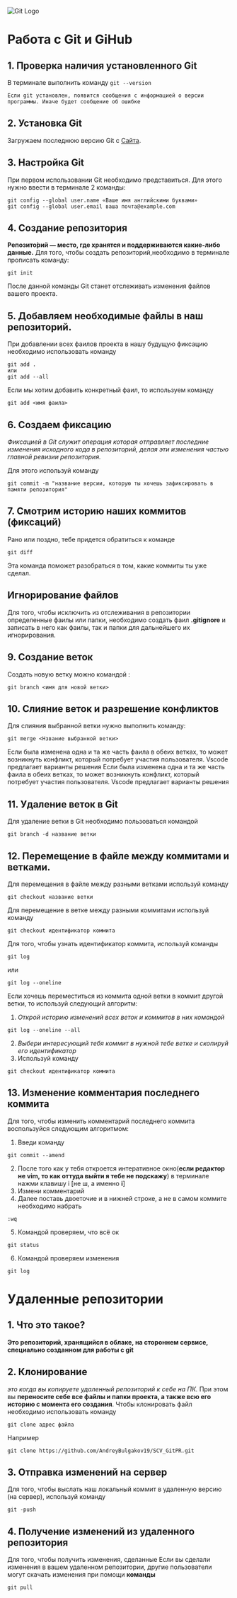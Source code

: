 ![Git Logo](Git-logo.svg.png)

# Работа с Git и GiHub
## 1. Проверка наличия установленного Git 
В терминале выполнить команду `git --version`
```
Если git установлен, появится сообщения с информацией о версии программы. Иначе будет сообщение об ошибке
```
## 2. Установка Git
Загружаем последнюю версию Git с [Cайта](https://git-scm.com/downloads).
## 3. Настройка Git

При первом использовании Git необходимо представиться.
Для этого нужно ввести в терминале 2 команды:
```
git config --global user.name «Ваше имя английскими буквами»
git config --global user.email ваша почта@example.com
```

## 4. Создание репозитория 
**Репозито́рий — место, где хранятся и поддерживаются какие-либо данные.**
Для того, чтобы создать репозиторий,необходимо в терминале прописать команду:
```
git init
```
После данной команды Git станет отслеживать изменения файлов вашего проекта.
## 5. Добавляем необходимые файлы в наш репозиторий.
При добавлении всех фаилов проекта в нашу будущую фиксацию необходимо использовать команду
```
git add .
или
git add --all
```
Если мы хотим добавить конкретный фаил, то используем команду 
```
git add <имя фаила>
```
## 6. Создаем фиксацию
*Фиксацией в Git служит операция которая отправляет последние изменения исходного кода в репозиторий, делая эти изменения частью главной ревизии репозитория.*

Для этого используй команду
``` 
git commit -m "название версии, которую ты хочешь зафиксировать в памяти репозитория"
```
## 7. Смотрим историю наших коммитов (фиксаций)
Рано или поздно, тебе придется обратиться к команде 
``` 
git diff
```
Эта команда поможет разобраться в том, какие коммиты ты уже сделал.

## Игнорирование файлов
Для того, чтобы исключить из отслеживания в репозитории определенные фаилы или папки, необходимо создать фаил **.gitignore** и записать в него как фаилы, так и папки для дальнейшего их игнорирования.

## 9. Создание веток 
Создать новую ветку можно командой :
```
git branch <имя для новой ветки>
```
## 10. Слияние веток и разрешение конфликтов
Для слияния выбранной ветки нужно выполнить команду: 
```
git merge <Нзвание выбранной ветки>
```

Если была изменена одна и та же часть фаила в обеих ветках, то может возникнуть конфликт, который потребует участия пользователя. Vscode предлагает варианты решения
Если была изменена одна и та же часть фаила в обеих ветках, то может возникнуть конфликт, который потребует участия пользователя. Vscode предлагает варианты решения

## 11. Удаление веток в Git
Для удаление ветки в Git необходимо пользоваться командой 
```
git branch -d название ветки
```



## 12. Перемещение в файле между коммитами и ветками.
Для перемещения в файле между разными ветками используй команду
```
git checkout название ветки
```
Для перемещение в ветке между разными коммитами используй команду 
```
git checkout идентификатор коммита
```
Для того, чтобы узнать идентификатор коммита, используй команды
```
git log
```
или
```
git log --oneline
```
Если хочешь переместиться из коммита одной ветки в коммит другой ветки, то используй следующий алгоритм:
1. *Открой историю изменений всех веток и коммитов в них командой*
```
git log --oneline --all
```
2. *Выбери интересующий тебя коммит в нужной тебе ветке и скопируй его идентификатор*
3. Используй команду
```
git checkout идентификатор коммита
```


## 13. Изменение комментария последнего коммита
Для того, чтобы изменить комментарий последнего коммита воспользуйся следующим алгоритмом:
1. Введи команду
```
git commit --amend
```
2. После того как у тебя откроется интеративное окно(**если редактор не vim, то как оттуда выйти я тебе не подскажу**) в терминале нажми клавишу i  [не ш, а именно **i**]
3. Измени комментарий
4. Далее поставь двоеточие и в нижней строке, а не в самом коммите необходимо набрать
```
:wq
```
5. Командой проверяем, что всё ок
```
git status
```
6. Командой проверяем изменения
```
git log
```
# Удаленные репозитории
## 1. Что это такое?
**Это репозиторий, хранящийся в облаке, на стороннем сервисе, специально созданном для работы с git**
## 2. Клонирование
*это когда вы копируете удаленный репозиторий к себе на ПК.* При этом вы **переносите себе все файлы и папки проекта, а также всю его историю с момента его создания**. Чтобы клонировать файл необходимо использовать команду
```
git clone адрес файла
```
Например
```
git clone https://github.com/AndreyBulgakov19/SCV_GitPR.git
```
## 3. Отправка изменений на сервер
Для того, чтобы выслать наш локальный коммит в удаленную версию (на сервер), используй команду 
```
git -push
```
## 4. Получение изменений из удаленного репозитория
Для того, чтобы получить изменения, сделанные 
Если вы сделали изменения в вашем удаленном репозитории, другие пользователи могут скачать изменения при помощи **команды** 
```
git pull
```